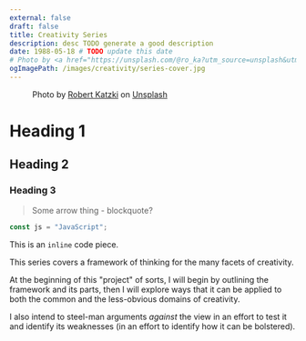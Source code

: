 ```yaml
---
external: false
draft: false
title: Creativity Series
description: desc TODO generate a good description
date: 1988-05-18 # TODO update this date
# Photo by <a href="https://unsplash.com/@ro_ka?utm_source=unsplash&utm_medium=referral&utm_content=creditCopyText">Robert Katzki</a> on <a href="https://unsplash.com/photos/jbtfM0XBeRc?utm_source=unsplash&utm_medium=referral&utm_content=creditCopyText">Unsplash</a>
ogImagePath: /images/creativity/series-cover.jpg
---
```


<figure client:load>
    <figcaption>
        Photo by <a href="https://unsplash.com/@ro_ka?utm_source=unsplash&utm_medium=referral&utm_content=creditCopyText">Robert Katzki</a> on <a href="https://unsplash.com/photos/jbtfM0XBeRc?utm_source=unsplash&utm_medium=referral&utm_content=creditCopyText">Unsplash</a>
    </figcaption>
</figure>

# Heading 1

## Heading 2

### Heading 3

> Some arrow thing - blockquote?

```js
const js = "JavaScript";
```

This is an `inline` code piece.

This series covers a framework of thinking for the many facets of creativity.

At the beginning of this "project" of sorts, I will begin by outlining the
framework and its parts, then I will explore ways that it can be applied to both
the common and the less-obvious domains of creativity.

I also intend to steel-man arguments _against_ the view in an effort to test it
and identify its weaknesses (in an effort to identify how it can be bolstered).
